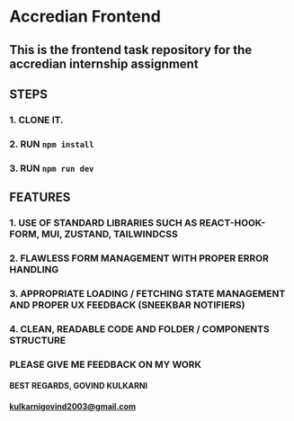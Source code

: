 # Accredian Frontend #

## This is the frontend task repository for the accredian internship assignment ##


## STEPS ##
### 1. CLONE IT.
### 2. RUN `npm install`
### 3. RUN `npm run dev`


## FEATURES ##
### 1. USE OF STANDARD LIBRARIES SUCH AS REACT-HOOK-FORM, MUI, ZUSTAND, TAILWINDCSS
### 2. FLAWLESS FORM MANAGEMENT WITH PROPER ERROR HANDLING
### 3. APPROPRIATE LOADING / FETCHING STATE MANAGEMENT AND PROPER UX FEEDBACK (SNEEKBAR NOTIFIERS)
### 4. CLEAN, READABLE CODE AND FOLDER / COMPONENTS STRUCTURE

### PLEASE GIVE ME FEEDBACK ON MY WORK 
#### BEST REGARDS, GOVIND KULKARNI
#### kulkarnigovind2003@gmail.com
